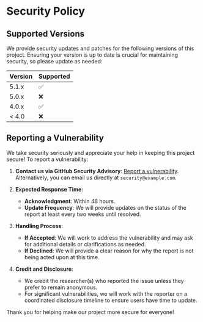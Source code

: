 # Security Policy

## Supported Versions

We provide security updates and patches for the following versions of this project. Ensuring your version is up to date is crucial for maintaining security, so please update as needed:

| Version | Supported          |
| ------- | ------------------ |
| 5.1.x   | :white_check_mark: |
| 5.0.x   | :x:                |
| 4.0.x   | :white_check_mark: |
| < 4.0   | :x:                |

## Reporting a Vulnerability

We take security seriously and appreciate your help in keeping this project secure! To report a vulnerability:

1. **Contact us via GitHub Security Advisory**: [Report a vulnerability](https://github.com/USERNAME/REPO/security/advisories). Alternatively, you can email us directly at `security@example.com`.
   
2. **Expected Response Time**: 
   - **Acknowledgment**: Within 48 hours.
   - **Update Frequency**: We will provide updates on the status of the report at least every two weeks until resolved.
   
3. **Handling Process**:
   - **If Accepted**: We will work to address the vulnerability and may ask for additional details or clarifications as needed.
   - **If Declined**: We will provide a clear reason for why the report is not being acted upon at this time.
   
4. **Credit and Disclosure**:
   - We credit the researcher(s) who reported the issue unless they prefer to remain anonymous.
   - For significant vulnerabilities, we will work with the reporter on a coordinated disclosure timeline to ensure users have time to update.

Thank you for helping make our project more secure for everyone!
